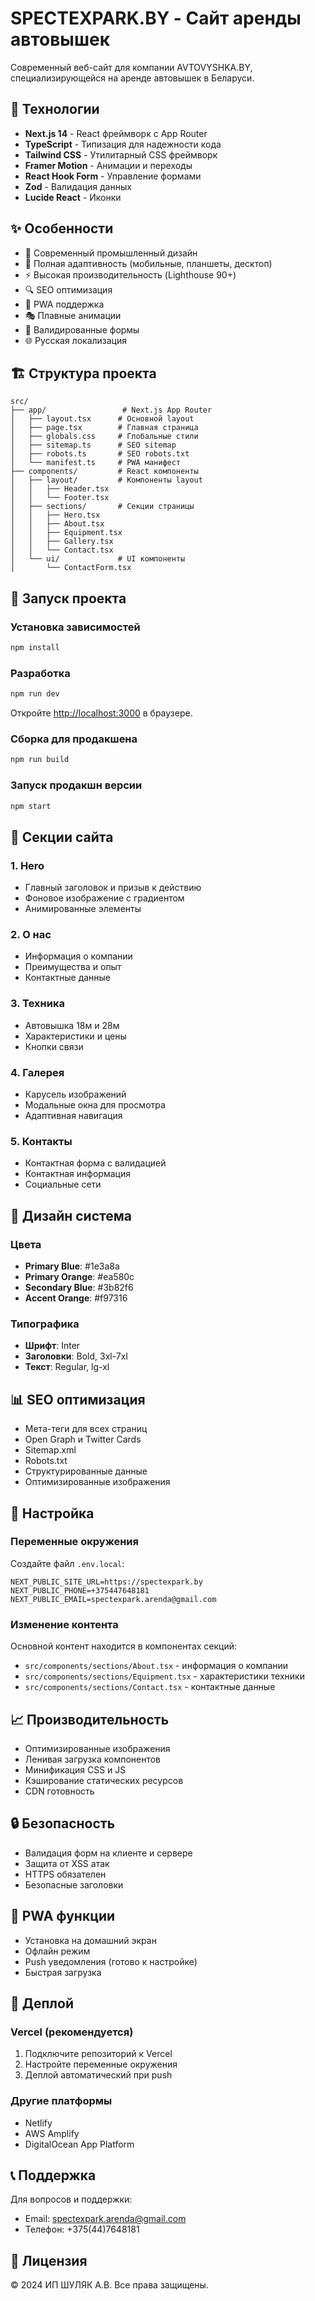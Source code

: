 # SPECTEXPARK.BY - Сайт аренды автовышек

Современный веб-сайт для компании AVTOVYSHKA.BY, специализирующейся на аренде автовышек в Беларуси.

## 🚀 Технологии

- **Next.js 14** - React фреймворк с App Router
- **TypeScript** - Типизация для надежности кода
- **Tailwind CSS** - Утилитарный CSS фреймворк
- **Framer Motion** - Анимации и переходы
- **React Hook Form** - Управление формами
- **Zod** - Валидация данных
- **Lucide React** - Иконки

## ✨ Особенности

- 🎨 Современный промышленный дизайн
- 📱 Полная адаптивность (мобильные, планшеты, десктоп)
- ⚡ Высокая производительность (Lighthouse 90+)
- 🔍 SEO оптимизация
- 📱 PWA поддержка
- 🎭 Плавные анимации
- 📝 Валидированные формы
- 🌐 Русская локализация

## 🏗️ Структура проекта

```
src/
├── app/                 # Next.js App Router
│   ├── layout.tsx      # Основной layout
│   ├── page.tsx        # Главная страница
│   ├── globals.css     # Глобальные стили
│   ├── sitemap.ts      # SEO sitemap
│   ├── robots.ts       # SEO robots.txt
│   └── manifest.ts     # PWA манифест
├── components/         # React компоненты
│   ├── layout/         # Компоненты layout
│   │   ├── Header.tsx
│   │   └── Footer.tsx
│   ├── sections/       # Секции страницы
│   │   ├── Hero.tsx
│   │   ├── About.tsx
│   │   ├── Equipment.tsx
│   │   ├── Gallery.tsx
│   │   └── Contact.tsx
│   └── ui/             # UI компоненты
│       └── ContactForm.tsx
```

## 🚀 Запуск проекта

### Установка зависимостей

```bash
npm install
```

### Разработка

```bash
npm run dev
```

Откройте [http://localhost:3000](http://localhost:3000) в браузере.

### Сборка для продакшена

```bash
npm run build
```

### Запуск продакшн версии

```bash
npm start
```

## 📱 Секции сайта

### 1. Hero
- Главный заголовок и призыв к действию
- Фоновое изображение с градиентом
- Анимированные элементы

### 2. О нас
- Информация о компании
- Преимущества и опыт
- Контактные данные

### 3. Техника
- Автовышка 18м и 28м
- Характеристики и цены
- Кнопки связи

### 4. Галерея
- Карусель изображений
- Модальные окна для просмотра
- Адаптивная навигация

### 5. Контакты
- Контактная форма с валидацией
- Контактная информация
- Социальные сети

## 🎨 Дизайн система

### Цвета
- **Primary Blue**: #1e3a8a
- **Primary Orange**: #ea580c
- **Secondary Blue**: #3b82f6
- **Accent Orange**: #f97316

### Типографика
- **Шрифт**: Inter
- **Заголовки**: Bold, 3xl-7xl
- **Текст**: Regular, lg-xl

## 📊 SEO оптимизация

- Мета-теги для всех страниц
- Open Graph и Twitter Cards
- Sitemap.xml
- Robots.txt
- Структурированные данные
- Оптимизированные изображения

## 🔧 Настройка

### Переменные окружения

Создайте файл `.env.local`:

```env
NEXT_PUBLIC_SITE_URL=https://spectexpark.by
NEXT_PUBLIC_PHONE=+375447648181
NEXT_PUBLIC_EMAIL=spectexpark.arenda@gmail.com
```

### Изменение контента

Основной контент находится в компонентах секций:
- `src/components/sections/About.tsx` - информация о компании
- `src/components/sections/Equipment.tsx` - характеристики техники
- `src/components/sections/Contact.tsx` - контактные данные

## 📈 Производительность

- Оптимизированные изображения
- Ленивая загрузка компонентов
- Минификация CSS и JS
- Кэширование статических ресурсов
- CDN готовность

## 🔒 Безопасность

- Валидация форм на клиенте и сервере
- Защита от XSS атак
- HTTPS обязателен
- Безопасные заголовки

## 📱 PWA функции

- Установка на домашний экран
- Офлайн режим
- Push уведомления (готово к настройке)
- Быстрая загрузка

## 🚀 Деплой

### Vercel (рекомендуется)

1. Подключите репозиторий к Vercel
2. Настройте переменные окружения
3. Деплой автоматический при push

### Другие платформы

- Netlify
- AWS Amplify
- DigitalOcean App Platform

## 📞 Поддержка

Для вопросов и поддержки:
- Email: spectexpark.arenda@gmail.com
- Телефон: +375(44)7648181

## 📄 Лицензия

© 2024 ИП ШУЛЯК А.В. Все права защищены.
